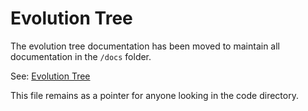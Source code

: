 # Evolution Tree

The evolution tree documentation has been moved to maintain all documentation in the `/docs` folder.

See: [Evolution Tree](../../docs/extreme-mvp/evolution-tree.md)

This file remains as a pointer for anyone looking in the code directory.

